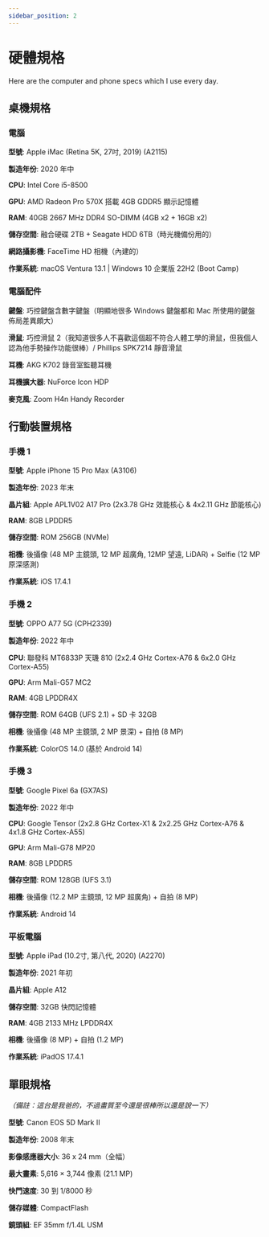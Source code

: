 ```yaml
---
sidebar_position: 2
---
```


# 硬體規格

Here are the computer and phone specs which I use every day.

## 桌機規格

### 電腦

**型號**: Apple iMac (Retina 5K, 27吋, 2019) (A2115)

**製造年份**: 2020 年中

**CPU**: Intel Core i5-8500

**GPU**: AMD Radeon Pro 570X 搭載 4GB GDDR5 顯示記憶體

**RAM**: 40GB 2667 MHz DDR4 SO-DIMM (4GB x2 + 16GB x2)

**儲存空間**: 融合硬碟 2TB + Seagate HDD 6TB（時光機備份用的）

**網路攝影機**: FaceTime HD 相機（內建的）

**作業系統**: macOS Ventura 13.1 | Windows 10 企業版 22H2 (Boot Camp)

### 電腦配件

**鍵盤**: 巧控鍵盤含數字鍵盤（明顯地很多 Windows 鍵盤都和 Mac 所使用的鍵盤佈局差異頗大）

**滑鼠**: 巧控滑鼠 2（我知道很多人不喜歡這個超不符合人體工學的滑鼠，但我個人認為他手勢操作功能很棒）/ Phillips SPK7214 靜音滑鼠

**耳機**: AKG K702 錄音室監聽耳機

**耳機擴大器**: NuForce Icon HDP

**麥克風**: Zoom H4n Handy Recorder

## 行動裝置規格

### 手機 1

**型號**: Apple iPhone 15 Pro Max (A3106)

**製造年份**: 2023 年末

**晶片組**: Apple APL1V02 A17 Pro (2x3.78 GHz 效能核心 & 4x2.11 GHz 節能核心)

**RAM**: 8GB LPDDR5

**儲存空間**: ROM 256GB (NVMe)

**相機**: 後攝像 (48 MP 主鏡頭, 12 MP 超廣角, 12MP 望遠, LiDAR) + Selfie (12 MP 原深感測)

**作業系統**: iOS 17.4.1


### 手機 2

**型號**: OPPO A77 5G (CPH2339)

**製造年份**: 2022 年中

**CPU**: 聯發科 MT6833P 天璣 810 (2x2.4 GHz Cortex-A76 & 6x2.0 GHz Cortex-A55)

**GPU**: Arm Mali-G57 MC2

**RAM**: 4GB LPDDR4X

**儲存空間**: ROM 64GB (UFS 2.1) + SD 卡 32GB

**相機**: 後攝像 (48 MP 主鏡頭, 2 MP 景深) + 自拍 (8 MP)

**作業系統**: ColorOS 14.0 (基於 Android 14)

### 手機 3

**型號**: Google Pixel 6a (GX7AS)

**製造年份**: 2022 年中

**CPU**: Google Tensor (2x2.8 GHz Cortex-X1 & 2x2.25 GHz Cortex-A76 & 4x1.8 GHz Cortex-A55)

**GPU**: Arm Mali-G78 MP20

**RAM**: 8GB LPDDR5

**儲存空間**: ROM 128GB (UFS 3.1)

**相機**: 後攝像 (12.2 MP 主鏡頭, 12 MP 超廣角) + 自拍 (8 MP)

**作業系統**: Android 14

### 平板電腦

**型號**: Apple iPad (10.2寸, 第八代, 2020) (A2270)

**製造年份**: 2021 年初

**晶片組**: Apple A12

**儲存空間**: 32GB 快閃記憶體

**RAM**: 4GB 2133 MHz LPDDR4X

**相機**: 後攝像 (8 MP) + 自拍 (1.2 MP)

**作業系統**: iPadOS 17.4.1

## 單眼規格

*（備註：這台是我爸的，不過畫質至今還是很棒所以還是說一下）*

**型號**: Canon EOS 5D Mark II

**製造年份**: 2008 年末

**影像感應器大小**: 36 x 24 mm（全幅）

**最大畫素**: 5,616 × 3,744 像素 (21.1 MP)

**快門速度**: 30 到 1/8000 秒

**儲存媒體**: CompactFlash

**鏡頭組**: EF 35mm f/1.4L USM
